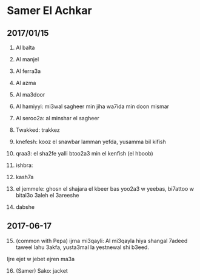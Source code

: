 # Samer El Achkar

## 2017/01/15

1. Al balta

2. Al manjel

3. Al ferra3a

4. Al azma

5. Al ma3door

6. Al hamiyyi: mi3wal sagheer min jiha wa7ida min doon mismar

7. Al seroo2a: al minshar el sagheer

8. Twakked: trakkez

9. knefesh: kooz el snawbar lamman yefda, yusamma bil kifish

10. qraa3: el sha2fe yalli btoo2a3 min el kenfish (el hboob)

11. ishbra: 

12. kash7a

13. el jemmele: ghosn el shajara el kbeer bas yoo2a3 w yeebas, bi7attoo w bital3o 3aleh el 3areeshe

14. dabshe

## 2017-06-17
15. (common with Pepa) ijrna mi3qayli: Al mi3qayla hiya shangal 7adeed taweel lahu 3akfa, yusta3mal la yestnewal shi b3eed.

Ijre ejet w jebet ejren ma3a

16. (Samer) Sako: jacket

